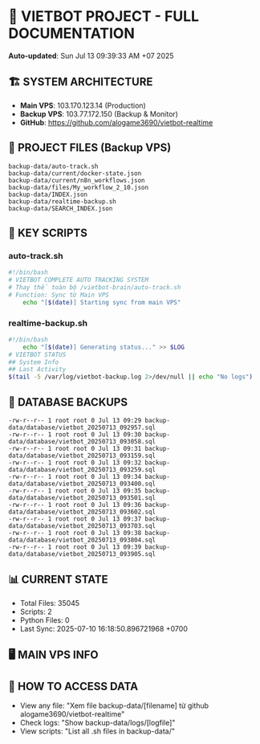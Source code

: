 # 🤖 VIETBOT PROJECT - FULL DOCUMENTATION
**Auto-updated**: Sun Jul 13 09:39:33 AM +07 2025

## 🏗️ SYSTEM ARCHITECTURE
- **Main VPS**: 103.170.123.14 (Production)
- **Backup VPS**: 103.77.172.150 (Backup & Monitor)
- **GitHub**: https://github.com/alogame3690/vietbot-realtime

## 📁 PROJECT FILES (Backup VPS)
```
backup-data/auto-track.sh
backup-data/current/docker-state.json
backup-data/current/n8n_workflows.json
backup-data/files/My_workflow_2_10.json
backup-data/INDEX.json
backup-data/realtime-backup.sh
backup-data/SEARCH_INDEX.json
```

## 🔧 KEY SCRIPTS
### auto-track.sh
```bash
#!/bin/bash
# VIETBOT COMPLETE AUTO TRACKING SYSTEM
# Thay thế toàn bộ /vietbot-brain/auto-track.sh
# Function: Sync từ Main VPS
    echo "[$(date)] Starting sync from main VPS"
```
### realtime-backup.sh
```bash
#!/bin/bash
    echo "[$(date)] Generating status..." >> $LOG
# VIETBOT STATUS
## System Info
## Last Activity
$(tail -5 /var/log/vietbot-backup.log 2>/dev/null || echo "No logs")
```

## 💾 DATABASE BACKUPS
```
-rw-r--r-- 1 root root 0 Jul 13 09:29 backup-data/database/vietbot_20250713_092957.sql
-rw-r--r-- 1 root root 0 Jul 13 09:30 backup-data/database/vietbot_20250713_093058.sql
-rw-r--r-- 1 root root 0 Jul 13 09:31 backup-data/database/vietbot_20250713_093159.sql
-rw-r--r-- 1 root root 0 Jul 13 09:32 backup-data/database/vietbot_20250713_093259.sql
-rw-r--r-- 1 root root 0 Jul 13 09:34 backup-data/database/vietbot_20250713_093400.sql
-rw-r--r-- 1 root root 0 Jul 13 09:35 backup-data/database/vietbot_20250713_093501.sql
-rw-r--r-- 1 root root 0 Jul 13 09:36 backup-data/database/vietbot_20250713_093602.sql
-rw-r--r-- 1 root root 0 Jul 13 09:37 backup-data/database/vietbot_20250713_093703.sql
-rw-r--r-- 1 root root 0 Jul 13 09:38 backup-data/database/vietbot_20250713_093804.sql
-rw-r--r-- 1 root root 0 Jul 13 09:39 backup-data/database/vietbot_20250713_093905.sql
```

## 📊 CURRENT STATE
- Total Files: 35045
- Scripts: 2
- Python Files: 0
- Last Sync: 2025-07-10 16:18:50.896721968 +0700

## 🖥️ MAIN VPS INFO


## 🚨 HOW TO ACCESS DATA
- View any file: "Xem file backup-data/[filename] từ github alogame3690/vietbot-realtime"
- Check logs: "Show backup-data/logs/[logfile]"
- View scripts: "List all .sh files in backup-data/"
